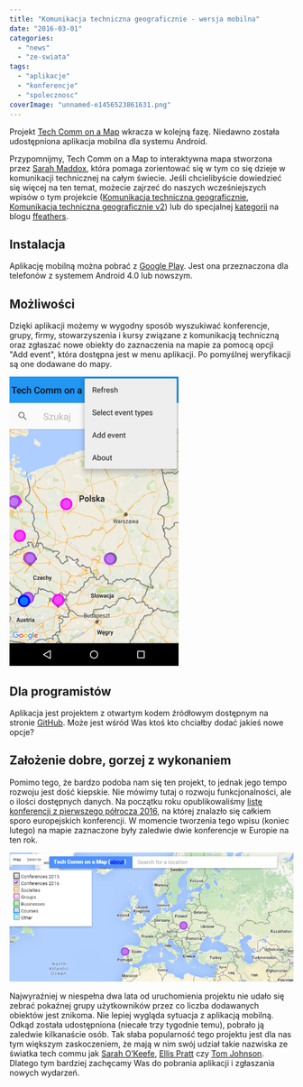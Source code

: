 ```yaml
---
title: "Komunikacja techniczna geograficznie - wersja mobilna"
date: "2016-03-01"
categories:
  - "news"
  - "ze-swiata"
tags:
  - "aplikacje"
  - "konferencje"
  - "spolecznosc"
coverImage: "unnamed-e1456523861631.png"
---
```


Projekt [Tech Comm on a Map](http://sarahmaddox.github.io/techcomm-map/) wkracza w kolejną fazę. Niedawno została udostępniona aplikacja mobilna dla systemu Android.

Przypomnijmy, Tech Comm on a Map to interaktywna mapa stworzona przez [Sarah Maddox](http://www.linkedin.com/in/sarahmaddox), która pomaga zorientować się w tym co się dzieje w komunikacji technicznej na całym świecie. Jeśli chcielibyście dowiedzieć się więcej na ten temat, możecie zajrzeć do naszych wcześniejszych wpisów o tym projekcie ([Komunikacja techniczna geograficznie](http://techwriter.pl/komunikacja-techniczna-geograficznie/), [Komunikacja techniczna geograficznie v2](http://techwriter.pl/komunikacja-techniczna-geograficznie-v2/)) lub do specjalnej [kategorii](https://ffeathers.wordpress.com/tech-comm-on-a-map/) na blogu [ffeathers](https://ffeathers.wordpress.com/).

## Instalacja

Aplikację mobilną można pobrać z [Google Play](https://play.google.com/store/apps/details?id=com.techcomm.map.mobile&utm_source=global_co&utm_medium=prtnr&utm_content=Mar2515&utm_campaign=PartBadge&pcampaignid=MKT-Other-global-all-co-prtnr-py-PartBadge-Mar2515-1). Jest ona przeznaczona dla telefonów z systemem Android 4.0 lub nowszym.

## Możliwości

Dzięki aplikacji możemy w wygodny sposób wyszukiwać konferencje, grupy, firmy, stowarzyszenia i kursy związane z komunikacją techniczną oraz zgłaszać nowe obiekty do zaznaczenia na mapie za pomocą opcji "Add event", która dostępna jest w menu aplikacji. Po pomyślnej weryfikacji są one dodawane do mapy.

[![techcommonamapapp](images/techcommonamapapp-e1456521551892.png)](http://techwriter.pl/wp-content/uploads/2016/02/techcommonamapapp-e1456521551892.png)

## Dla programistów

Aplikacja jest projektem z otwartym kodem źródłowym dostępnym na stronie [GitHub](https://github.com/sarahmaddox/techcomm-map-android). Może jest wśród Was ktoś kto chciałby dodać jakieś nowe opcje?

## Założenie dobre, gorzej z wykonaniem

Pomimo tego, że bardzo podoba nam się ten projekt, to jednak jego tempo rozwoju jest dość kiepskie. Nie mówimy tutaj o rozwoju funkcjonalności, ale o ilości dostępnych danych. Na początku roku opublikowaliśmy [listę konferencji z pierwszego półrocza 2016](http://techwriter.pl/konferencje-2016-pierwsze-polrocze/), na której znalazło się całkiem sporo europejskich konferencji. W momencie tworzenia tego wpisu (koniec lutego) na mapie zaznaczone były zaledwie dwie konferencje w Europie na ten rok.

[![conferences2016onamap](images/conferences2016onamap.png)](http://techwriter.pl/wp-content/uploads/2016/02/conferences2016onamap.png)

Najwyraźniej w niespełna dwa lata od uruchomienia projektu nie udało się zebrać pokaźnej grupy użytkowników przez co liczba dodawanych obiektów jest znikoma. Nie lepiej wygląda sytuacja z aplikacją mobilną. Odkąd została udostępniona (niecałe trzy tygodnie temu), pobrało ją zaledwie kilkanaście osób. Tak słaba popularność tego projektu jest dla nas tym większym zaskoczeniem, że mają w nim swój udział takie nazwiska ze światka tech commu jak [Sarah O’Keefe](http://www.scriptorium.com/about/sarah-okeefe/), [Ellis Pratt](http://www.cherryleaf.com/blog/author/ellis/) czy [Tom Johnson](http://idratherbewriting.com/aboutme/). Dlatego tym bardziej zachęcamy Was do pobrania aplikacji i zgłaszania nowych wydarzeń.
